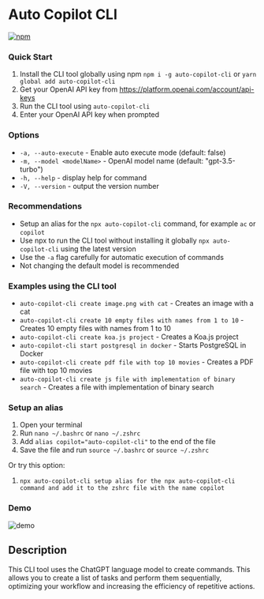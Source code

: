 # Auto Copilot CLI

[![npm](https://img.shields.io/npm/v/auto-copilot-cli)](https://www.npmjs.com/package/auto-copilot-cli)

### Quick Start

1. Install the CLI tool globally using npm ```npm i -g auto-copilot-cli``` or  ```yarn global add auto-copilot-cli```
2. Get your OpenAI API key from https://platform.openai.com/account/api-keys
3. Run the CLI tool using ```auto-copilot-cli```
4. Enter your OpenAI API key when prompted

### Options

- ```-a, --auto-execute``` - Enable auto execute mode (default: false)
- ```-m, --model <modelName>``` - OpenAI model name (default: "gpt-3.5-turbo")
- ```-h, --help``` - display help for command
- ```-V, --version``` - output the version number

### Recommendations

- Setup an alias for the ```npx auto-copilot-cli``` command, for example ```ac``` or ```copilot```
- Use npx to run the CLI tool without installing it globally ```npx auto-copilot-cli``` using the latest version
- Use the ```-a``` flag carefully for automatic execution of commands
- Not changing the default model is recommended

### Examples using the CLI tool
- ```auto-copilot-cli create image.png with cat``` - Creates an image with a cat
- ```auto-copilot-cli create 10 empty files with names from 1 to 10``` - Creates 10 empty files with names from 1 to 10
- ```auto-copilot-cli create koa.js project``` - Creates a Koa.js project
- ```auto-copilot-cli start postgresql in docker``` - Starts PostgreSQL in Docker
- ```auto-copilot-cli create pdf file with top 10 movies``` - Creates a PDF file with top 10 movies
- ```auto-copilot-cli create js file with implementation of binary search``` - Creates a file with implementation of binary search

### Setup an alias

1. Open your terminal
2. Run ```nano ~/.bashrc``` or ```nano ~/.zshrc```
3. Add ```alias copilot="auto-copilot-cli"``` to the end of the file
4. Save the file and run ```source ~/.bashrc``` or ```source ~/.zshrc```

Or try this option:

1. ```npx auto-copilot-cli setup alias for the npx auto-copilot-cli command and add it to the zshrc file with the name copilot```

### Demo

![demo](./demo.gif)

## Description

This CLI tool uses the ChatGPT language model to create commands. This allows you to create a list of tasks and perform them sequentially, optimizing your workflow and increasing the efficiency of repetitive actions.
